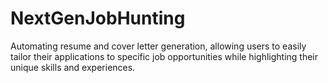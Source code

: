 # NextGenJobHunting
 Automating resume and cover letter generation, allowing users to easily tailor their applications to specific job opportunities while highlighting their unique skills and experiences.
